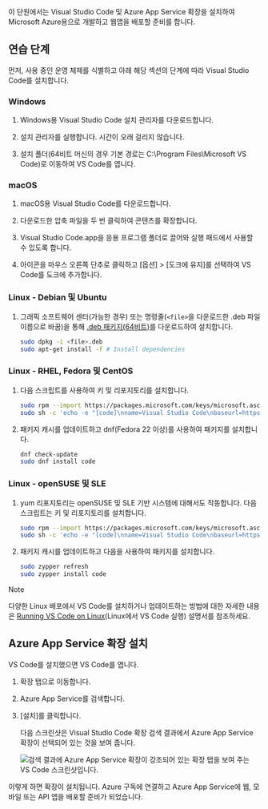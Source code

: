 이 단원에서는 Visual Studio Code 및 Azure App Service 확장을 설치하여 Microsoft Azure용으로 개발하고 웹앱을 배포할 준비를 합니다.

## <a name="exercise-steps"></a>연습 단계

먼저, 사용 중인 운영 체제를 식별하고 아래 해당 섹션의 단계에 따라 Visual Studio Code를 설치합니다.

### <a name="windows"></a>Windows

1. Windows용 Visual Studio Code 설치 관리자를 다운로드합니다.

1. 설치 관리자를 실행합니다. 시간이 오래 걸리지 않습니다.

1. 설치 폴더(64비트 머신의 경우 기본 경로는 C:\Program Files\Microsoft VS Code)로 이동하여 VS Code를 엽니다.

### <a name="macos"></a>macOS

1. macOS용 Visual Studio Code를 다운로드합니다.

1. 다운로드한 압축 파일을 두 번 클릭하여 콘텐츠를 확장합니다.

1. Visual Studio Code.app을 응용 프로그램 폴더로 끌어와 실행 패드에서 사용할 수 있도록 합니다.

1. 아이콘을 마우스 오른쪽 단추로 클릭하고 [옵션] > [도크에 유지]를 선택하여 VS Code를 도크에 추가합니다.

### <a name="linux--debian-and-ubuntu"></a>Linux - Debian 및 Ubuntu

1. 그래픽 소프트웨어 센터(가능한 경우) 또는 명령줄(`<file>`을 다운로드한 .deb 파일 이름으로 바꿈)을 통해 [.deb 패키지(64비트)](https://go.microsoft.com/fwlink/?LinkID=760868)를 다운로드하여 설치합니다.

    ```bash
    sudo dpkg -i <file>.deb
    sudo apt-get install -f # Install dependencies
    ```

### <a name="linux--rhel-fedora-and-centos"></a>Linux - RHEL, Fedora 및 CentOS

1. 다음 스크립트를 사용하여 키 및 리포지토리를 설치합니다.

    ```bash
    sudo rpm --import https://packages.microsoft.com/keys/microsoft.asc
    sudo sh -c 'echo -e "[code]\nname=Visual Studio Code\nbaseurl=https://packages.microsoft.com/yumrepos/vscode\nenabled=1\ngpgcheck=1\ngpgkey=https://packages.microsoft.com/keys/microsoft.asc" > /etc/yum.repos.d/vscode.repo'
    ```

1. 패키지 캐시를 업데이트하고 dnf(Fedora 22 이상)를 사용하여 패키지를 설치합니다.

    ```bash
    dnf check-update
    sudo dnf install code
    ```

### <a name="linux--opensuse-and-sle"></a>Linux - openSUSE 및 SLE

1. yum 리포지토리는 openSUSE 및 SLE 기반 시스템에 대해서도 작동합니다. 다음 스크립트는 키 및 리포지토리를 설치합니다.

    ```bash
    sudo rpm --import https://packages.microsoft.com/keys/microsoft.asc
    sudo sh -c 'echo -e "[code]\nname=Visual Studio Code\nbaseurl=https://packages.microsoft.com/yumrepos/vscode\nenabled=1\ntype=rpm-md\ngpgcheck=1\ngpgkey=https://packages.microsoft.com/keys/microsoft.asc" > /etc/zypp/repos.d/vscode.repo'
    ```

1. 패키지 캐시를 업데이트하고 다음을 사용하여 패키지를 설치합니다.

    ```bash
    sudo zypper refresh
    sudo zypper install code
    ```

> [!NOTE]
> 다양한 Linux 배포에서 VS Code를 설치하거나 업데이트하는 방법에 대한 자세한 내용은 [Running VS Code on Linux](https://code.visualstudio.com/docs/setup/linux)(Linux에서 VS Code 실행) 설명서를 참조하세요.

## <a name="install-azure-app-service-extension"></a>Azure App Service 확장 설치

VS Code를 설치했으면 VS Code를 엽니다.

1. 확장 탭으로 이동합니다.

1. Azure App Service를 검색합니다.

1. [설치]를 클릭합니다.

    다음 스크린샷은 Visual Studio Code 확장 검색 결과에서 Azure App Service 확장이 선택되어 있는 것을 보여 줍니다.

    ![검색 결과에 Azure App Service 확장이 강조되어 있는 확장 탭을 보여 주는 VS Code 스크린샷입니다.](../media/3-install-azure-extension.png)

이렇게 하면 확장이 설치됩니다. Azure 구독에 연결하고 Azure App Service에 웹, 모바일 또는 API 앱을 배포할 준비가 되었습니다.